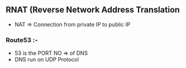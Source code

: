 ## **RNAT (Reverse Network Address Translation**
* NAT => Connection from private IP to public IP

###  **Route53 :-**

* 53 is the PORT NO => of DNS
* DNS run on UDP Protocol